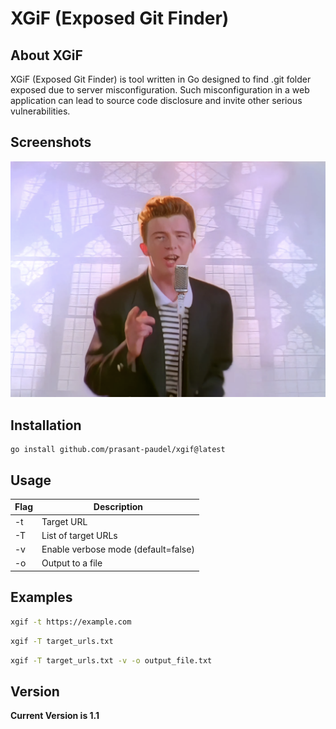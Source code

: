 # XGiF (Exposed Git Finder)
## About XGiF
XGiF (Exposed Git Finder) is tool written in Go designed to find .git folder exposed due to server misconfiguration. Such misconfiguration in a web application can lead to source code disclosure and invite other serious vulnerabilities.

## Screenshots
![XGiF](https://github.com/prasant-paudel/XGiF/raw/main/screenshot.png "XGiF Screenshot")

## Installation
```
go install github.com/prasant-paudel/xgif@latest
```

## Usage
Flag | Description 
-----|-------------
-t | Target URL 
-T | List of target URLs
-v | Enable verbose mode (default=false)
-o | Output to a file

## Examples
```sh
xgif -t https://example.com
```
```sh
xgif -T target_urls.txt
```
```sh
xgif -T target_urls.txt -v -o output_file.txt
```


## Version
**Current Version is 1.1**

